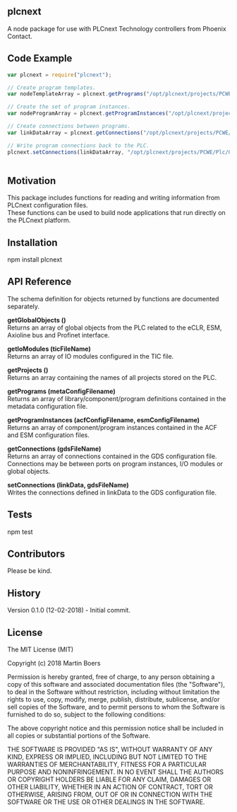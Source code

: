 ## plcnext
A node package for use with PLCnext Technology controllers from Phoenix Contact.

## Code Example

```JavaScript
var plcnext = require("plcnext");

// Create program templates.
var nodeTemplateArray = plcnext.getPrograms("/opt/plcnext/projects/PCWE/Plc/Meta/PCWE.meta.config");

// Create the set of program instances.
var nodeProgramArray = plcnext.getProgramInstances("/opt/plcnext/projects/PCWE/Plc/Plm/PCWE.acf.config", "/opt/plcnext/projects/PCWE/Plc/Esm/PCWE.esm.config");

// Create connections between programs.
var linkDataArray = plcnext.getConnections("/opt/plcnext/projects/PCWE/Plc/Gds/PCWE.gds.config");

// Write program connections back to the PLC.
plcnext.setConnections(linkDataArray, "/opt/plcnext/projects/PCWE/Plc/Gds/PCWE.gds.config")
  
```

## Motivation

This package includes functions for reading and writing information from PLCnext configuration files.  
These functions can be used to build node applications that run directly on the PLCnext platform.

## Installation

npm install plcnext

## API Reference

The schema definition for objects returned by functions are documented separately.

**getGlobalObjects ()**  
Returns an array of global objects from the PLC related to the eCLR, ESM, Axioline bus and Profinet interface.

**getIoModules (ticFileName)**  
Returns an array of IO modules configured in the TIC file.

**getProjects ()**  
Returns an array containing the names of all projects stored on the PLC.

**getPrograms (metaConfigFilename)**  
Returns an array of library/component/program definitions contained in the metadata configuration file.

**getProgramInstances (acfConfigFilename, esmConfigFilename)**  
Returns an array of component/program instances contained in the ACF and ESM configuration files.

**getConnections (gdsFileName)**  
Returns an array of connections contained in the GDS configuration file.
Connections may be between ports on program instances, I/O modules or global objects.

**setConnections (linkData, gdsFileName)**  
Writes the connections defined in linkData to the GDS configuration file.

## Tests

npm test

## Contributors

Please be kind.

## History

Version 0.1.0 (12-02-2018) - Initial commit.

## License

The MIT License (MIT)

Copyright (c) 2018 Martin Boers

Permission is hereby granted, free of charge, to any person obtaining a copy of this software and associated documentation files (the "Software"), to deal in the Software without restriction, including without limitation the rights to use, copy, modify, merge, publish, distribute, sublicense, and/or sell copies of the Software, and to permit persons to whom the Software is furnished to do so, subject to the following conditions:

The above copyright notice and this permission notice shall be included in all copies or substantial portions of the Software.

THE SOFTWARE IS PROVIDED "AS IS", WITHOUT WARRANTY OF ANY KIND, EXPRESS OR IMPLIED, INCLUDING BUT NOT LIMITED TO THE WARRANTIES OF MERCHANTABILITY, FITNESS FOR A PARTICULAR PURPOSE AND NONINFRINGEMENT. IN NO EVENT SHALL THE AUTHORS OR COPYRIGHT HOLDERS BE LIABLE FOR ANY CLAIM, DAMAGES OR OTHER LIABILITY, WHETHER IN AN ACTION OF CONTRACT, TORT OR OTHERWISE, ARISING FROM, OUT OF OR IN CONNECTION WITH THE SOFTWARE OR THE USE OR OTHER DEALINGS IN THE SOFTWARE.
